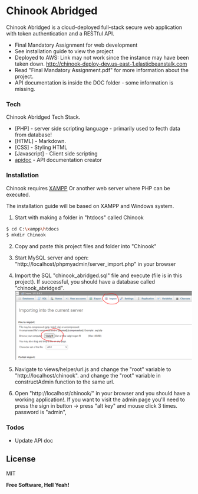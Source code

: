 # Chinook Abridged


Chinook Abridged is a cloud-deployed full-stack secure web application with token authentication and a RESTful API.

  - Final Mandatory Assignment for web development
  - See installation guide to view the project
  - Deployed to AWS: Link may not work since the instance may have been taken down.
    http://chinook-deploy-dev.us-east-1.elasticbeanstalk.com
  - Read "Final Mandatory Assignment.pdf" for more information about the project.
  - API documentation is inside the DOC folder - some information is missing.

### Tech

Chinook Abridged Tech Stack.

* [PHP] - server side scripting language - primarily used to fecth data from database!
* [HTML] - Markdown.
* [CSS] - Styling HTML
* [Javascript] - Client side scripting
* [apidoc](https://apidocjs.com/) - API documentation creator

### Installation

Chinook requires [XAMPP](https://www.apachefriends.org/index.html/) Or another web server where PHP can be executed.

The installation guide will be based on XAMPP and Windows system.


1. Start with making a folder in "htdocs" called Chinook

```sh
$ cd C:\xampp\htdocs
$ mkdir Chinook
```
2. Copy and paste this project files and folder into "Chinook"

3. Start MySQL server and open: "http://localhost/phpmyadmin/server_import.php" in your browser

4. Import the SQL "chinook_abridged.sql" file and execute (file is in this project). If successful, you should have a database called "chinook_abridged".
![alt text](./readme_images/php_import.PNG)

5. Navigate to views/helper/url.js and change the "root" variable to "http://localhost/chinook". and change the "root" variable in constructAdmin function to the same url.

6. Open "http://localhost/chinook/" in your browser and you should have a working application!. If you want to visit the admin page you'll need to press the sign in button -> press "alt key" and mouse click 3 times. password is "admin", 

### Todos

 - Update API doc

License
----

MIT


**Free Software, Hell Yeah!**
